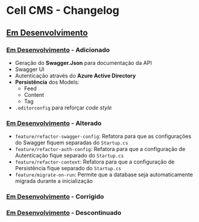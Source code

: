 # Cell CMS - Changelog

## [Em Desenvolvimento]

### [Em Desenvolvimento] - Adicionado

+ Geração do **Swagger.Json** para documentação da API
+ Swagger UI
+ Autenticação através do **Azure Active Directory**
+ **Persistência** dos Models:
  + Feed
  + Content
  + Tag
+ `.editorconfig` para reforçar *code style*

### [Em Desenvolvimento] - Alterado

+ `feature/refactor-swagger-config`: Refatora para que as configurações do Swagger fiquem separadas do `Startup.cs`
+ `feature/refactor-auth-config`: Refatora para que a configuração de Autenticação fique separado do `Startup.cs`
+ `feature/refactor-context`: Refatora para que a configuração de Persistência fique separado do `Startup.cs`
+ `feature/migrate-on-run`: Permite que a database seja automaticamente migrada durante a inicialização

### [Em Desenvolvimento] - Corrigido

### [Em Desenvolvimento] - Descontinuado

<!-- Links para as versões -->
[Em Desenvolvimento]:https://github.com/rodolphocastro/cell-cms/tree/develop